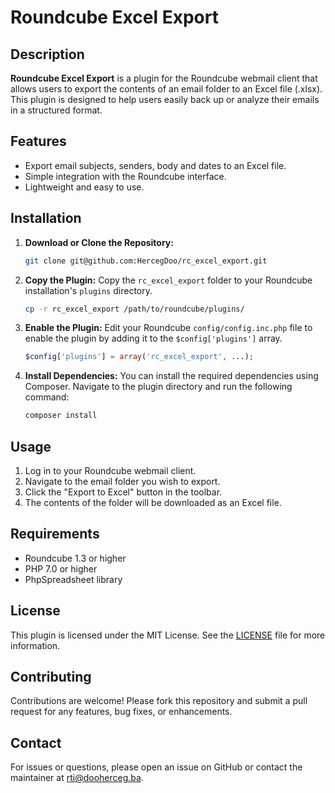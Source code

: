 # Roundcube Excel Export

## Description
**Roundcube Excel Export** is a plugin for the Roundcube webmail client that allows users to export the contents of an email folder to an Excel file (.xlsx). This plugin is designed to help users easily back up or analyze their emails in a structured format.

## Features
- Export email subjects, senders, body and dates to an Excel file.
- Simple integration with the Roundcube interface.
- Lightweight and easy to use.

## Installation

1. **Download or Clone the Repository:**

   ```bash
   git clone git@github.com:HercegDoo/rc_excel_export.git

2. **Copy the Plugin:**
   Copy the `rc_excel_export` folder to your Roundcube installation's `plugins` directory.

   ```bash
   cp -r rc_excel_export /path/to/roundcube/plugins/
   ```

3. **Enable the Plugin:**
   Edit your Roundcube `config/config.inc.php` file to enable the plugin by adding it to the `$config['plugins']` array.

   ```php
   $config['plugins'] = array('rc_excel_export', ...);
   ```

4. **Install Dependencies:**
   You can install the required dependencies using Composer. Navigate to the plugin directory and run the following command:

   ```bash
   composer install
   ```

## Usage

1. Log in to your Roundcube webmail client.
2. Navigate to the email folder you wish to export.
3. Click the "Export to Excel" button in the toolbar.
4. The contents of the folder will be downloaded as an Excel file.

## Requirements
- Roundcube 1.3 or higher
- PHP 7.0 or higher
- PhpSpreadsheet library

## License
This plugin is licensed under the MIT License. See the [LICENSE](LICENSE) file for more information.

## Contributing
Contributions are welcome! Please fork this repository and submit a pull request for any features, bug fixes, or enhancements.

## Contact
For issues or questions, please open an issue on GitHub or contact the maintainer at [rti@dooherceg.ba](mailto:rrti@dooherceg.ba).

